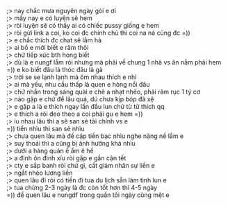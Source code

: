;> nay chắc mưa nguyên ngày gòi e ơi<br>
;> mấy nay e có luyện sẽ hem<br>
;> ròi luyện sẽ có thấy ai có chiếc pussy giống e hem<br>
;> ròi gửi link a coi, ko coi đc chính chủ thì coi na ná cũng đc =))<br>
;> e chắc thích đc chat sẽ lắm hả<br>
;> ai bồ e mới biết e răm thôi<br>
;> chứ tiếp xúc bth hong biết<br>
;> dù là e nungf lắm ròi nhưng mà phải về chung 1 nhà vs ăn nằm phải hem<br>
=)) e ko biết đâu là thóc đâu là gà<br>
;> trời se se lạnh lạnh mà ôm nhau thích e nhỉ<br>
;> ai mà yếu, nhu cầu thấp là quen e hỏng nổi đâu<br>
;> chứ nhắn trong sáng quài e chê a nhạt nhẽo, phải răm rục 1 tý cơ<br>
;> nào gặp e chứ để lâu quá, dú chưa kịp bóp đã xệ<br>
;> e gặp a là e thích ngay lần đầu lun chứ từ từ thích qq<br>
;> e thích a ròi đeo theo a coi phải gu e hem =))<br>
;> iu nhau lâu thì a sẽ san sẻ tài chính vs e<br>
=)) tiền nhìu thì san sẻ nhìu<br>
;> chưa quen lâu mà đề cập tiền bạc nhìu nghe nặng nề lắm e<br>
;> suy thoái thì a cũng bị ảnh hưởng khá nhìu<br>
;> dưới a hàng quán ế ẩm ê hề<br>
;> a định ôn đinh xíu ròi gặp e gần cận tết<br>
;> cty e sắp banh ròi chứ gì, cắt giảm nhân sự liền e<br>
;> ngắt nhéo lương liền<br>
;> quen lâu đi ròi có  tiền đi tua du lịch sẵn làm tình lun e<br>
;> tua chừng 2-3 ngày là đc còn tốt hơn thì 4-5 ngày<br>
=)) để quen lâu e nungdf trong quần tối ngày cũng mệt e
